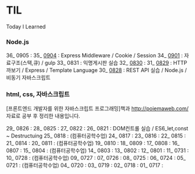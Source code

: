 # TIL
Today I Learned

### Node.js

36_ 0905 : 
35_ [0904](06_NodeJS/0904/0904.md) : Express Middleware / Cookie / Session 
34_ [0901](06_NodeJS/0901.md) : 자료구조(스택,큐) / gulp
33_ 0831 : 익명게시판 실습
32_ [0830](06_NodeJS/0830/0830.md) : 
31_ [0829](06_NodeJS/0829/0829.md) : HTTP 까보기 / Express / Template Language
30_ [0828](06_NodeJS/0828_nodeJS.md) : REST API 실습 / Node.js / 비동기 자바스크립트

### html, css, 자바스크립트
[프론트엔드 개발자를 위한 자바스크립트 프로그래밍]책과 http://poiemaweb.com/ 자료로 공부 후 정리한 내용입니다.

29_ 0826 : 
28_ 0825 : 
27_ 0822 : 
26_ 0821 : DOM컨트롤 실습 / ES6_let,const ~ Destructuing
25_ 0818 : (컴퓨터공학수업)
24_ 0817 : 
23_ 0816 : 
22_ 0815 : 
21_ 0814 : 
20_ 0811 : (컴퓨터공학수업)
19_ 0810 : 
18_ 0809 : 
17_ 0808 : 
16_ 0807 : 
15_ 0804 : (컴퓨터공학수업)
14_ 0803 : 
13_ 0802 : 
12_ 0801 : 
11_ 0731 : 
10_ 0728 : (컴퓨터공학수업)
09_ 0727 : 
07_ 0726 : 
08_ 0725 : 
06_ 0724 : 
05_ 0721 : (컴퓨터공학수업)
04_ 0720 : 
03_ 0719 : 
02_ 0718 : 
01_ 0717 : 